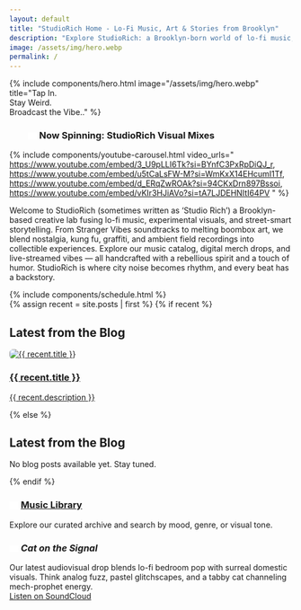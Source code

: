 ```yaml
---
layout: default
title: "StudioRich Home - Lo-Fi Music, Art & Stories from Brooklyn"
description: "Explore StudioRich: a Brooklyn-born world of lo-fi music, ambient visuals, field recordings, and creative urban storytelling."
image: /assets/img/hero.webp
permalink: /
---
```



{% include components/hero.html image="/assets/img/hero.webp" title="Tap In.<br>Stay Weird.<br>Broadcast the Vibe.." %}


<h3 style="margin-left: 2em">
<img src="/assets/icons/record.svg" alt="Vinyl Record" style="width: 1em; vertical-align: middle;" />
Now Spinning: StudioRich Visual Mixes
</h3>

<!-- Stream Banner and Features go here -->
{% include components/youtube-carousel.html video_urls="
https://www.youtube.com/embed/3_U9pLLI6Tk?si=BYnfC3PxRpDiQJ_r,
https://www.youtube.com/embed/u5tCaLsFW-M?si=WmKxX14EHcumI1Tf,
https://www.youtube.com/embed/d_ERqZwROAk?si=94CKxDrn897Bssoi,
https://www.youtube.com/embed/vKIr3HJiAVo?si=tA7LJDEHNItI64PV
" %}

<section class="welcome">
  <div class="welcome">
<p>Welcome to StudioRich (sometimes written as ‘Studio Rich’) a Brooklyn-based creative lab fusing lo-fi music, experimental visuals, and street-smart storytelling. From Stranger Vibes soundtracks to melting boombox art, we blend nostalgia, kung fu, graffiti, and ambient field recordings into collectible experiences. Explore our music catalog, digital merch drops, and live-streamed vibes — all handcrafted with a rebellious spirit and a touch of humor. StudioRich is where city noise becomes rhythm, and every beat has a backstory.</p>
</div></section>
{% include components/schedule.html %}
<!-- Feature Sections -->
<section class="features">
  <!-- Blog Teaser -->
  <div class="feature">
    {% assign recent = site.posts | first %}
    {% if recent %}
    <div class="homepage-blog-preview">
      <h2>Latest from the Blog</h2>
      <a href="{{ recent.url }}">
        <img src="{{ recent.image }}" alt="{{ recent.title }}" style="max-width: 100%; border-radius: 6px;" />
        <h3>{{ recent.title }}</h3>
        <p>{{ recent.description }}</p>
      </a>
    </div>
    {% else %}
    <div class="homepage-blog-preview">
      <h2>Latest from the Blog</h2>
      <p>No blog posts available yet. Stay tuned.</p>
    </div>
    {% endif %}
  </div>

  <!-- Music Library -->
  <div class="feature">
    <h3>
      <img src="/assets/icons/musiclibrary.svg" alt="Music library icon" style="width: 1em; vertical-align: middle;" />
      <a href="/library">Music Library</a>
    </h3>
    <p>Explore our curated archive and search by mood, genre, or visual tone.</p>
  </div>

  <!-- Cat on the Signal -->
  <div class="feature">
    <h3>
      <img src="/assets/icons/gamecontroller.svg" alt="Game controller icon" style="width: 1em; vertical-align: middle;" />
      <em>Cat on the Signal</em>
    </h3>
    <p>
      Our latest audiovisual drop blends lo-fi bedroom pop with surreal domestic visuals. Think analog fuzz, pastel glitchscapes, and a tabby cat channeling mech-prophet energy.<br>
      <a href="https://soundcloud.com/studiorich/cat-on-the-signal?si=12ab981478444d959fab3bb097f01c8e&utm_source=clipboard&utm_medium=text&utm_campaign=social_sharing" target="_blank">Listen on SoundCloud</a>
    </p>
  </div>
</section>
